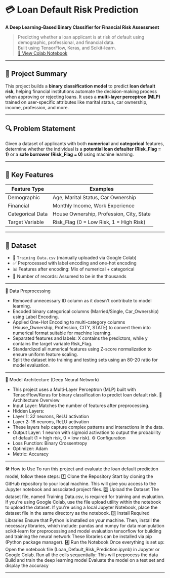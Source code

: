 # 💳 Loan Default Risk Prediction  
**A Deep Learning-Based Binary Classifier for Financial Risk Assessment**

> Predicting whether a loan applicant is at risk of default using demographic, professional, and financial data.  
> Built using TensorFlow, Keras, and Scikit-learn.  
> [🔗 View Colab Notebook](https://colab.research.google.com/drive/1fGx5YdtYVK5bgiS6YLnGzHDs5bz6UywE)
---
## 🧠 Project Summary

This project builds a **binary classification model** to predict **loan default risk**, helping financial institutions automate the decision-making process when approving or rejecting loans. It uses a **multi-layer perceptron (MLP)** trained on user-specific attributes like marital status, car ownership, income, profession, and more.

---
## 🔍 Problem Statement

Given a dataset of applicants with both **numerical** and **categorical** features, determine whether the individual is a **potential loan defaulter (Risk_Flag = 1)** or a **safe borrower (Risk_Flag = 0)** using machine learning.

---
## 🚀 Key Features

| Feature Type     | Examples                                          |
|------------------|--------------------------------------------------|
| Demographic      | Age, Marital Status, Car Ownership               |
| Financial        | Monthly Income, Work Experience                  |
| Categorical Data | House Ownership, Profession, City, State         |
| Target Variable  | Risk_Flag (0 = Low Risk, 1 = High Risk)          |

---
## 📁 Dataset

- 📄 `Training Data.csv` (manually uploaded via Google Colab)
- ✅ Preprocessed with label encoding and one-hot encoding
- 📊 Features after encoding: Mix of numerical + categorical
- 🧮 Number of records: Assumed to be in the thousands

--- 
🧹 Data Preprocessing
- Removed unnecessary ID column as it doesn't contribute to model learning.
- Encoded binary categorical columns (Married/Single, Car_Ownership) using Label Encoding.
- Applied One-Hot Encoding to multi-category columns (House_Ownership, Profession, CITY, STATE) to convert them into numerical format suitable for machine learning.
- Separated features and labels: X contains the predictors, while y contains the target variable Risk_Flag.
- Standardized all numerical features using Z-score normalization to ensure uniform feature scaling.
- Split the dataset into training and testing sets using an 80-20 ratio for model evaluation.

---
🧠 Model Architecture (Deep Neural Network)
- This project uses a Multi-Layer Perceptron (MLP) built with TensorFlow/Keras for binary classification to predict loan default risk.
🔧 Architecture Overview
- Input Layer: Matches the number of features after preprocessing.
- Hidden Layers:
- Layer 1: 32 neurons, ReLU activation
- Layer 2: 16 neurons, ReLU activation
- These layers help capture complex patterns and interactions in the data.
- Output Layer: 1 neuron with sigmoid activation to output the probability of default (1 = high risk, 0 = low risk).
⚙️ Configuration
- Loss Function: Binary Crossentropy
- Optimizer: Adam
- Metric: Accuracy

---
🛠️ How to Use
To run this project and evaluate the loan default prediction model, follow these steps:
1️⃣ Clone the Repository
Start by cloning the GitHub repository to your local machine. This will give you access to the Jupyter notebook and associated project files.
2️⃣ Upload the Dataset
The dataset file, named Training Data.csv, is required for training and evaluation.
If you're using Google Colab, use the file upload utility within the notebook to upload the dataset.
If you're using a local Jupyter Notebook, place the dataset file in the same directory as the notebook.
3️⃣ Install Required Libraries
Ensure that Python is installed on your machine. Then, install the necessary libraries, which include:
pandas and numpy for data manipulation
scikit-learn for preprocessing and model evaluation
tensorflow for building and training the neural network
These libraries can be installed via pip (Python package manager).
4️⃣ Run the Notebook
Once everything is set up:
Open the notebook file (Loan_Default_Risk_Prediction.ipynb) in Jupyter or Google Colab.
Run all the cells sequentially:
This will preprocess the data
Build and train the deep learning model
Evaluate the model on a test set and display the accuracy

---

